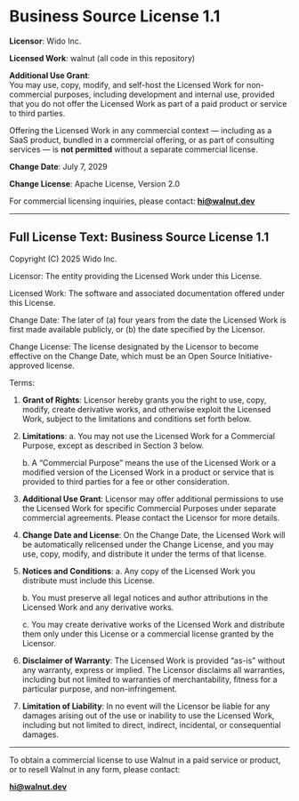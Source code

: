 # Business Source License 1.1

**Licensor**: Wido Inc.

**Licensed Work**: walnut (all code in this repository)

**Additional Use Grant**:  
You may use, copy, modify, and self-host the Licensed Work for non-commercial purposes, including development and internal use, provided that you do not offer the Licensed Work as part of a paid product or service to third parties.

Offering the Licensed Work in any commercial context — including as a SaaS product, bundled in a commercial offering, or as part of consulting services — is **not permitted** without a separate commercial license.

**Change Date**: July 7, 2029

**Change License**: Apache License, Version 2.0

For commercial licensing inquiries, please contact: **hi@walnut.dev**

---

## Full License Text: Business Source License 1.1

Copyright (C) 2025 Wido Inc.

Licensor: The entity providing the Licensed Work under this License.

Licensed Work: The software and associated documentation offered under this License.

Change Date: The later of (a) four years from the date the Licensed Work is first made available publicly, or (b) the date specified by the Licensor.

Change License: The license designated by the Licensor to become effective on the Change Date, which must be an Open Source Initiative-approved license.

Terms:

1. **Grant of Rights**:
    Licensor hereby grants you the right to use, copy, modify, create derivative works, and otherwise exploit the Licensed Work, subject to the limitations and conditions set forth below.

2. **Limitations**:
    a. You may not use the Licensed Work for a Commercial Purpose, except as described in Section 3 below.

    b. A “Commercial Purpose” means the use of the Licensed Work or a modified version of the Licensed Work in a product or service that is provided to third parties for a fee or other consideration.

3. **Additional Use Grant**:
    Licensor may offer additional permissions to use the Licensed Work for specific Commercial Purposes under separate commercial agreements. Please contact the Licensor for more details.

4. **Change Date and License**:
    On the Change Date, the Licensed Work will be automatically relicensed under the Change License, and you may use, copy, modify, and distribute it under the terms of that license.

5. **Notices and Conditions**:
    a. Any copy of the Licensed Work you distribute must include this License.

    b. You must preserve all legal notices and author attributions in the Licensed Work and any derivative works.

    c. You may create derivative works of the Licensed Work and distribute them only under this License or a commercial license granted by the Licensor.

6. **Disclaimer of Warranty**:
    The Licensed Work is provided “as-is” without any warranty, express or implied. The Licensor disclaims all warranties, including but not limited to warranties of merchantability, fitness for a particular purpose, and non-infringement.

7. **Limitation of Liability**:
    In no event will the Licensor be liable for any damages arising out of the use or inability to use the Licensed Work, including but not limited to direct, indirect, incidental, or consequential damages.

---

To obtain a commercial license to use Walnut in a paid service or product, or to resell Walnut in any form, please contact:

**hi@walnut.dev**